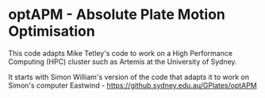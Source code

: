 # optAPM - Absolute Plate Motion Optimisation

This code adapts Mike Tetley's code to work on a High Performance Computing (HPC) cluster such as Artemis at the University of Sydney.

It starts with Simon William's version of the code that adapts it to work on Simon's computer Eastwind - https://github.sydney.edu.au/GPlates/optAPM
